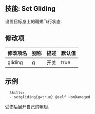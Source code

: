技能: Set Gliding
--------------------------

设置目标身上的鞘翅飞行状态.

修改项
----------

| 修改项名 | 别称    | 描述                                                                                                    | 默认值 |
|-----------|------------|----------------------------------------------------------------------------------------------------------------|---------------|
| gliding      | g       | 开关 | true      |

示例
--------

      Skills:
      - setgliding{g=true} @self ~onDamaged

受伤后展开自己的鞘翅.
